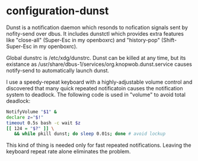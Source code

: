 # configuration-dunst

Dunst is a notification daemon which resonds to nofication signals sent by nofity-send over dbus. It includes dunstctl which provides extra features like "close-all" (Super-Esc in my openboxrc) and "history-pop" (Shift-Super-Esc in my openboxrc).

Global dunstrc is /etc/xdg/dunstrc. Dunst can be killed at any time, but its existance as /usr/share/dbus-1/services/org.knopwob.dunst.service causes notify-send to automatically launch dunst.

I use a speedy-repeat keyboard with a highly-adjustable volume control and discovered that many quick repeated notificatoin causes the notification system to deadlock. The following code is used in "volume" to avoid total deadlock:

````bash
NotifyVolume "$1" &
declare z="$!"
timeout 0.5s bash -c wait $z
[[ 124 = "$?" ]] \
   && while pkill dunst; do sleep 0.01s; done # avoid lockup
````

This kind of thing is needed only for fast repeated notifications. Leaving the keyboard repeat rate alone eliminates the problem. 
